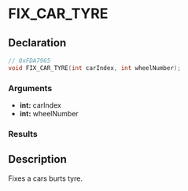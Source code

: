 # FIX_CAR_TYRE

## Declaration
```cpp
// 0xFDA7965
void FIX_CAR_TYRE(int carIndex, int wheelNumber);
```

### Arguments
- **int:** carIndex
- **int:** wheelNumber

### Results

## Description
Fixes a cars burts tyre.